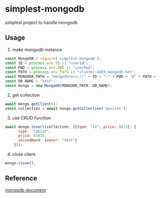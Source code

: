 # simplest-mongodb
simplest project to handle mongodb 

## Usage

1. make mongodb instance
```javascript
const MongoDB = require('simplest-mongodb');
const ID = process.env.ID || "userId";
const PWD = process.env.PWD || "userPwd";
const PATH = process.env.PATH || "cluster-XXXX.mongodb.net";
const MONGODB_PATH = "mongodb+srv://" + ID + ":" + PWD + "@" + PATH + "/?useNewUrlParser=true";
const DB_NAME = "test";
const mongo = new MongoDB(MONGODB_PATH, DB_NAME);
```
2. get collection
```javascript
await mongo.getClient();
const collection = await mongo.getCollection('devices');
```
3. use CRUD function
```javascript
await mongo.insert(collection, [{type: "tv", price: 8873}, {
      type: "tablet",
      price: 85810,
      secondHand: {owner: "test"}
    }]);
```
4. close client
```javascript
mongo.close();
```

## Reference

[mongodb document](https://docs.mongodb.com/)